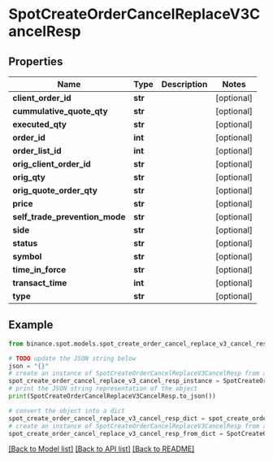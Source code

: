 # SpotCreateOrderCancelReplaceV3CancelResp


## Properties

Name | Type | Description | Notes
------------ | ------------- | ------------- | -------------
**client_order_id** | **str** |  | [optional] 
**cummulative_quote_qty** | **str** |  | [optional] 
**executed_qty** | **str** |  | [optional] 
**order_id** | **int** |  | [optional] 
**order_list_id** | **int** |  | [optional] 
**orig_client_order_id** | **str** |  | [optional] 
**orig_qty** | **str** |  | [optional] 
**orig_quote_order_qty** | **str** |  | [optional] 
**price** | **str** |  | [optional] 
**self_trade_prevention_mode** | **str** |  | [optional] 
**side** | **str** |  | [optional] 
**status** | **str** |  | [optional] 
**symbol** | **str** |  | [optional] 
**time_in_force** | **str** |  | [optional] 
**transact_time** | **int** |  | [optional] 
**type** | **str** |  | [optional] 

## Example

```python
from binance.spot.models.spot_create_order_cancel_replace_v3_cancel_resp import SpotCreateOrderCancelReplaceV3CancelResp

# TODO update the JSON string below
json = "{}"
# create an instance of SpotCreateOrderCancelReplaceV3CancelResp from a JSON string
spot_create_order_cancel_replace_v3_cancel_resp_instance = SpotCreateOrderCancelReplaceV3CancelResp.from_json(json)
# print the JSON string representation of the object
print(SpotCreateOrderCancelReplaceV3CancelResp.to_json())

# convert the object into a dict
spot_create_order_cancel_replace_v3_cancel_resp_dict = spot_create_order_cancel_replace_v3_cancel_resp_instance.to_dict()
# create an instance of SpotCreateOrderCancelReplaceV3CancelResp from a dict
spot_create_order_cancel_replace_v3_cancel_resp_from_dict = SpotCreateOrderCancelReplaceV3CancelResp.from_dict(spot_create_order_cancel_replace_v3_cancel_resp_dict)
```
[[Back to Model list]](../README.md#documentation-for-models) [[Back to API list]](../README.md#documentation-for-api-endpoints) [[Back to README]](../README.md)


